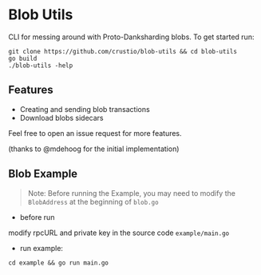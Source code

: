# Blob Utils

CLI for messing around with Proto-Danksharding blobs. To get started run:
```
git clone https://github.com/crustio/blob-utils && cd blob-utils
go build
./blob-utils -help
```

## Features
- Creating and sending blob transactions
- Download blobs sidecars

Feel free to open an issue request for more features.

(thanks to @mdehoog for the initial implementation)

## Blob Example

> Note: Before running the Example, you may need to modify the `BlobAddress` at the beginning of `blob.go`

- before run

modify rpcURL and private key in the source code `example/main.go`

- run example:

```shell
cd example && go run main.go
```